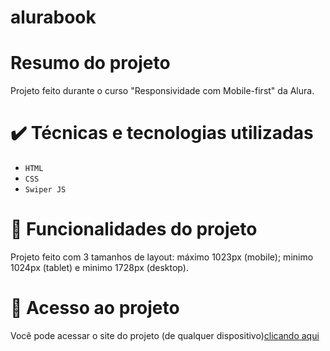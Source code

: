 # alurabook
<h1>Resumo do projeto</h1>
Projeto feito durante o curso "Responsividade com Mobile-first" da Alura.

# ✔️ Técnicas e tecnologias utilizadas
<ul>
  <li> <code>HTML</code></li>
  <li> <code>CSS</code></li>
  <li> <code>Swiper JS</code></li>
</ul>

# 🔨 Funcionalidades do projeto
Projeto feito com 3 tamanhos de layout: máximo 1023px (mobile); minimo 1024px (tablet) e minimo 1728px (desktop).

# 📁 Acesso ao projeto
<p>Você pode acessar o site do projeto (de qualquer dispositivo)<a href="https://luanmizohata.github.io/alurabook/#">clicando aqui</p></a>

<h4 align="center"
  :books: Projeto/Estudo Finalizado :books:
</h4>
